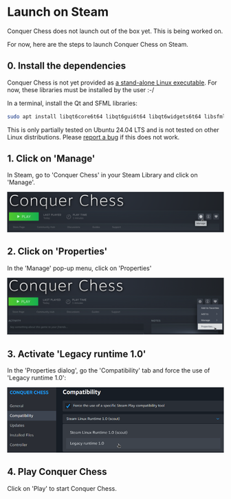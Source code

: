 # Launch on Steam

Conquer Chess does not launch out of the box yet.
This is being worked on.

For now, here are the steps to launch Conquer Chess on Steam.

## 0. Install the dependencies

Conquer Chess is not yet provided as
[a stand-alone Linux executable](https://github.com/richelbilderbeek/conquer_chess/issues/120).
For now, these libraries must be installed by the user :-/

In a terminal, install the Qt and SFML libraries:

```bash
sudo apt install libqt6core6t64 libqt6gui6t64 libqt6widgets6t64 libsfml-* 
```

This is only partially tested on Ubuntu 24.04 LTS
and is not tested on other Linux distributions.
Please [report a bug](report_a_bug.md) if this does not work.

## 1. Click on 'Manage'

In Steam, go to 'Conquer Chess' in your Steam Library and click on 'Manage'.

![1. Click 'Manage'](1_click_manage.png)

## 2. Click on 'Properties'

In the 'Manage' pop-up menu, click on 'Properties'

![2. Click on 'Properties'](2_click_properties.png)

## 3. Activate 'Legacy runtime 1.0'

In the 'Properties dialog', go the 'Compatibility' tab
and force the use of 'Legacy runtime 1.0':

![3. Force the use of 'Legacy runtime 1.0'](3_select_legacy_runtime.png)

## 4. Play Conquer Chess

Click on 'Play' to start Conquer Chess.
